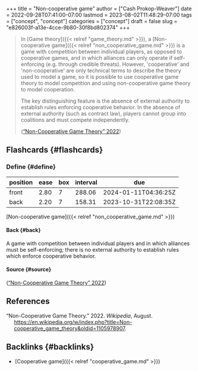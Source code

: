 +++
title = "Non-cooperative game"
author = ["Cash Prokop-Weaver"]
date = 2022-09-28T07:41:00-07:00
lastmod = 2023-08-02T11:48:29-07:00
tags = ["concept", "concept"]
categories = ["concept"]
draft = false
slug = "e826003f-a13e-4cce-9b80-30f8bd802374"
+++

> In [Game theory]({{< relref "game_theory.md" >}}), a [Non-cooperative game]({{< relref "non_cooperative_game.md" >}}) is a game with competition between individual players, as opposed to cooperative games, and in which alliances can only operate if self-enforcing (e.g. through credible threats). However, 'cooperative' and 'non-cooperative' are only technical terms to describe the theory used to model a game, so it is possible to use cooperative game theory to model competition and using non-cooperative game theory to model cooperation.
>
> The key distinguishing feature is the absence of external authority to establish rules enforcing cooperative behavior. In the absence of external authority (such as contract law), players cannot group into coalitions and must compete independently.
>
> (<a href="#citeproc_bib_item_1">“Non-Cooperative Game Theory” 2022</a>)


## Flashcards {#flashcards}


### Define {#define}

| position | ease | box | interval | due                  |
|----------|------|-----|----------|----------------------|
| front    | 2.80 | 7   | 288.06   | 2024-01-11T04:36:25Z |
| back     | 2.20 | 7   | 158.31   | 2023-10-31T22:08:35Z |

[Non-cooperative game]({{< relref "non_cooperative_game.md" >}})


#### Back {#back}

A game with competition between individual players and in which alliances must be self-enforcing; there is no external authority to establish rules which enforce cooperative behavior.


#### Source {#source}

(<a href="#citeproc_bib_item_1">“Non-Cooperative Game Theory” 2022</a>)

## References

<style>.csl-entry{text-indent: -1.5em; margin-left: 1.5em;}</style><div class="csl-bib-body">
  <div class="csl-entry"><a id="citeproc_bib_item_1"></a>“Non-Cooperative Game Theory.” 2022. <i>Wikipedia</i>, August. <a href="https://en.wikipedia.org/w/index.php?title=Non-cooperative_game_theory&oldid=1105978907">https://en.wikipedia.org/w/index.php?title=Non-cooperative_game_theory&#38;oldid=1105978907</a>.</div>
</div>


## Backlinks {#backlinks}

-   [Cooperative game]({{< relref "cooperative_game.md" >}})
